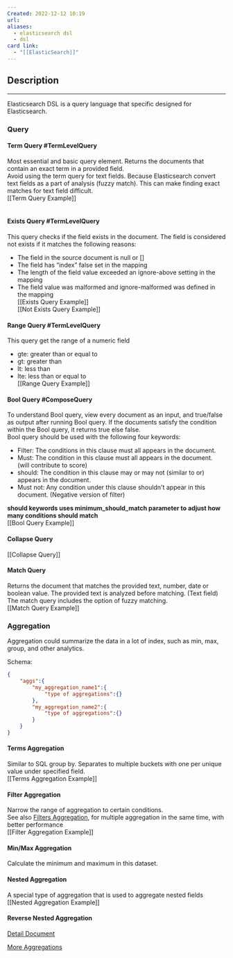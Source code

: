 ```yaml
---
Created: 2022-12-12 10:19
url: 
aliases:
  - elasticsearch dsl
  - dsl
card link:
  - "[[ElasticSearch]]"
---
```

## Description
---

Elasticsearch DSL is a query language that specific designed for Elasticsearch.

### Query

#### Term Query #TermLevelQuery

Most essential and basic query element. Returns the documents that contain an exact term in a provided field.  
Avoid using the term query for text fields. Because Elasticsearch convert text fields as a part of analysis (fuzzy match). This can make finding exact matches for text field difficult.  
[[Term Query Example]]  
<br />

#### Exists Query #TermLevelQuery

This query checks if the field exists in the document. The field is considered not exists if it matches the following reasons:  

- The field in the source document is null or []  
- The field has “index” false set in the mapping  
- The length of the field value exceeded an ignore-above setting in the mapping  
- The field value was malformed and ignore-malformed was defined in the mapping  
[[Exists Query Example]]  
[[Not Exists Query Example]]  

#### Range Query #TermLevelQuery

This query get the range of a numeric field  

- gte: greater than or equal to  
- gt: greater than  
- lt: less than  
- lte: less than or equal to  
[[Range Query Example]]

#### Bool Query #ComposeQuery

To understand Bool query, view every document as an input, and true/false as output after running Bool query. If the documents satisfy the condition within the Bool query, it returns true else false.  
Bool query should be used with the following four keywords:

- Filter: The conditions in this clause must all appears in the document.
- Must: The condition in this clause must all appears in the document. (will contribute to score)
- should: The condition in this clause may or may not (similar to or) appears in the document.
-  Must not: Any condition under this clause shouldn't appear in this document. (Negative version of filter)

**should keywords uses minimum_should_match parameter to adjust how many conditions should match**  
[[Bool Query Example]]

#### Collapse Query

[[Collapse Query]]

#### Match Query

Returns the document that matches the provided text, number, date or boolean value. The provided text is analyzed before matching. (Text field) The match query includes the option of fuzzy matching.  
[[Match Query Example]]

### Aggregation

Aggregation could summarize the data in a lot of index, such as min, max, group, and other analytics.

Schema:

```json
{
	"aggs":{
		"my_aggregation_name1":{
			"type of aggregations":{}
		},
		"my_aggregation_name2":{
			"type of aggregations":{}
		}
	}
}
```

#### Terms Aggregation

Similar to SQL group by. Separates to multiple buckets with one per unique value under specified field.  
[[Terms Aggregation Example]]  

#### Filter Aggregation

Narrow the range of aggregation to certain conditions.  
See also [Filters Aggregation](https://www.elastic.co/guide/en/elasticsearch/reference/current/search-aggregations-bucket-filter-aggregation.html), for multiple aggregation in the same time, with better performance  
[[Filter Aggregation Example]]  

#### Min/Max Aggregation

Calculate the minimum and maximum in this dataset.  

#### Nested Aggregation

A special type of aggregation that is used to aggregate nested fields  
[[Nested Aggregation Example]]

#### Reverse Nested Aggregation

[Detail Document](https://www.elastic.co/guide/en/elasticsearch/reference/current/search-aggregations-bucket-reverse-nested-aggregation.html)

[More Aggregations](https://www.elastic.co/guide/en/elasticsearch/reference/current/search-aggregations.html)
